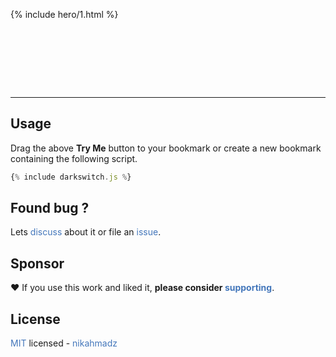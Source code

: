 ---
---
<style>
hr { border-color:grey }
.hero-1 .-title a,
a { color:#47b;text-decoration:none }
a:hover { text-decoration:underline;text-underline-offset:.1em }
#_main { font-family:sans-serif }
#_layout { max-width:600px;margin:auto }
#_credit {
font-size:.83rem;
position:relative;
text-align:right;
}
.the-switch {
border: 0.2em outset #47b;
padding: 0.6em 1em;
font-size: 1.3rem;
border-radius: 2em;
text-decoration: none;
box-shadow: 2px 5px 5px #00000070;
position: relative; top: -18vh;
}
.hero-1 { margin:20vh auto 26vh auto }
</style>
{% include hero/1.html %}

<script src="{{ site.github.url }}/assets/js/darkswitch.js?v={{ site.github.build_revision }}"></script>
<p align="center"><button class="the-switch" onclick="darkswitch()">Try Me</button></p>
<p align="center"><a class="the-switch" href="{% include darkswitch.js %}">Bookmark Me</a></p>

***

## Usage

Drag the above **Try Me** button to your bookmark or create a new bookmark containing the following script.

```js
{% include darkswitch.js %}
```

## Found bug ?

Lets [discuss][] about it or file an [issue][].

[discuss]: https://github.com/nikahmadz/dark-switch/discussions "Go to Discussions"
[issue]: https://github.com/nikahmadz/dark-switch/issues "Go to Issues"

## Sponsor

❤️ If you use this work and liked it, **please consider [supporting][pay]**.

[pay]: https://nikahmadz.github.io/#!pay "See payment options"

## License

[MIT][] licensed - [nikahmadz][]

[MIT]: https://github.com/nikahmadz/central/blob/main/LICENSE "View license"
[nikahmadz]: https://nikahmadz.github.io "Visit my website"
